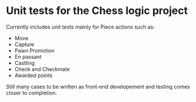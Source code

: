 # Unit tests for the Chess logic project

Currently includes unit tests mainly for Piece actions such as:
- Move
- Capture
- Pawn Promotion
- En passant
- Castling
- Check and Checkmate
- Awarded points

Still many cases to be written as front-end developement and testing comes closer to completion.
